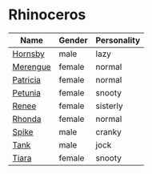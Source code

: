# Rhinoceros

|Name|Gender|Personality|
|---|---|---|
|[Hornsby](github.com/lindsaygelle/animalcrossing/villager/rhinoceros/hornsby)|male|lazy|
|[Merengue](github.com/lindsaygelle/animalcrossing/villager/rhinoceros/merengue)|female|normal|
|[Patricia](github.com/lindsaygelle/animalcrossing/villager/rhinoceros/patricia)|female|normal|
|[Petunia](github.com/lindsaygelle/animalcrossing/villager/rhinoceros/petunia)|female|snooty|
|[Renee](github.com/lindsaygelle/animalcrossing/villager/rhinoceros/renee)|female|sisterly|
|[Rhonda](github.com/lindsaygelle/animalcrossing/villager/rhinoceros/rhonda)|female|normal|
|[Spike](github.com/lindsaygelle/animalcrossing/villager/rhinoceros/spike)|male|cranky|
|[Tank](github.com/lindsaygelle/animalcrossing/villager/rhinoceros/tank)|male|jock|
|[Tiara](github.com/lindsaygelle/animalcrossing/villager/rhinoceros/tiara)|female|snooty|
